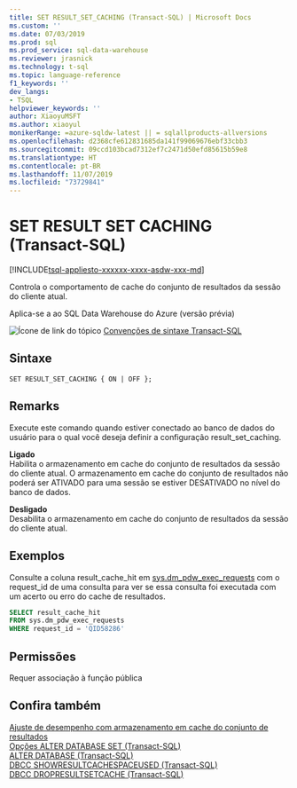 ```yaml
---
title: SET RESULT_SET_CACHING (Transact-SQL) | Microsoft Docs
ms.custom: ''
ms.date: 07/03/2019
ms.prod: sql
ms.prod_service: sql-data-warehouse
ms.reviewer: jrasnick
ms.technology: t-sql
ms.topic: language-reference
f1_keywords: ''
dev_langs:
- TSQL
helpviewer_keywords: ''
author: XiaoyuMSFT
ms.author: xiaoyul
monikerRange: =azure-sqldw-latest || = sqlallproducts-allversions
ms.openlocfilehash: d2368cfe612831685da141f99069676ebf33cbb3
ms.sourcegitcommit: 09ccd103bcad7312ef7c2471d50efd85615b59e8
ms.translationtype: HT
ms.contentlocale: pt-BR
ms.lasthandoff: 11/07/2019
ms.locfileid: "73729841"
---
```

# <a name="set-result-set-caching-transact-sql"></a>SET RESULT SET CACHING (Transact-SQL) 

[!INCLUDE[tsql-appliesto-xxxxxx-xxxx-asdw-xxx-md](../../includes/tsql-appliesto-xxxxxx-xxxx-asdw-xxx-md.md)]

Controla o comportamento de cache do conjunto de resultados da sessão do cliente atual.  

Aplica-se a ao SQL Data Warehouse do Azure (versão prévia)
  
 ![Ícone de link do tópico](../../database-engine/configure-windows/media/topic-link.gif "Ícone de link do tópico") [Convenções de sintaxe Transact-SQL](../../t-sql/language-elements/transact-sql-syntax-conventions-transact-sql.md)  
  
## <a name="syntax"></a>Sintaxe

```
SET RESULT_SET_CACHING { ON | OFF };
```  
  
## <a name="remarks"></a>Remarks  

Execute este comando quando estiver conectado ao banco de dados do usuário para o qual você deseja definir a configuração result_set_caching.

**Ligado**   
Habilita o armazenamento em cache do conjunto de resultados da sessão do cliente atual.  O armazenamento em cache do conjunto de resultados não poderá ser ATIVADO para uma sessão se estiver DESATIVADO no nível do banco de dados.

**Desligado**   
Desabilita o armazenamento em cache do conjunto de resultados da sessão do cliente atual.

## <a name="examples"></a>Exemplos

Consulte a coluna result_cache_hit em [sys.dm_pdw_exec_requests](/sql/relational-databases/system-dynamic-management-views/sys-dm-pdw-exec-requests-transact-sql) com o request_id de uma consulta para ver se essa consulta foi executada com um acerto ou erro do cache de resultados.

```sql
SELECT result_cache_hit
FROM sys.dm_pdw_exec_requests
WHERE request_id = 'QID58286'
```

## <a name="permissions"></a>Permissões

Requer associação à função pública

## <a name="see-also"></a>Confira também
[Ajuste de desempenho com armazenamento em cache do conjunto de resultados](/azure/sql-data-warehouse/performance-tuning-result-set-caching)</br>
[Opções ALTER DATABASE SET &#40;Transact-SQL&#41;](/sql/t-sql/statements/alter-database-transact-sql-set-options?view=azure-sqldw-latest)</br>
[ALTER DATABASE &#40;Transact-SQL&#41;](/sql/t-sql/statements/alter-database-transact-sql?view=azure-sqldw-latest)</br>
[DBCC SHOWRESULTCACHESPACEUSED (Transact-SQL)](/sql/t-sql/database-console-commands/dbcc-showresultcachespaceused-transact-sql)</br>
[DBCC DROPRESULTSETCACHE (Transact-SQL)](/sql/t-sql/database-console-commands/dbcc-dropresultsetcache-transact-sql)